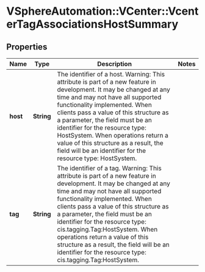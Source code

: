# VSphereAutomation::VCenter::VcenterTagAssociationsHostSummary

## Properties
Name | Type | Description | Notes
------------ | ------------- | ------------- | -------------
**host** | **String** | The identifier of a host. Warning: This attribute is part of a new feature in development. It may be changed at any time and may not have all supported functionality implemented. When clients pass a value of this structure as a parameter, the field must be an identifier for the resource type: HostSystem. When operations return a value of this structure as a result, the field will be an identifier for the resource type: HostSystem. | 
**tag** | **String** | The identifier of a tag. Warning: This attribute is part of a new feature in development. It may be changed at any time and may not have all supported functionality implemented. When clients pass a value of this structure as a parameter, the field must be an identifier for the resource type: cis.tagging.Tag:HostSystem. When operations return a value of this structure as a result, the field will be an identifier for the resource type: cis.tagging.Tag:HostSystem. | 


